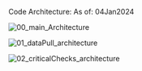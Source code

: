 Code Architecture:
  As of: 04Jan2024

![00_main_Architecture](https://github.com/skreider-ce/RegistryDQChecks/assets/153545676/8689ef96-5539-4c24-9812-ff2dd9c0fb73)

![01_dataPull_architecture](https://github.com/skreider-ce/RegistryDQChecks/assets/153545676/ffc06902-886e-4082-bc3b-700750e1122e)

![02_criticalChecks_architecture](https://github.com/skreider-ce/RegistryDQChecks/assets/153545676/bb512828-4ff2-4ef8-ae80-56871655e2c5)

